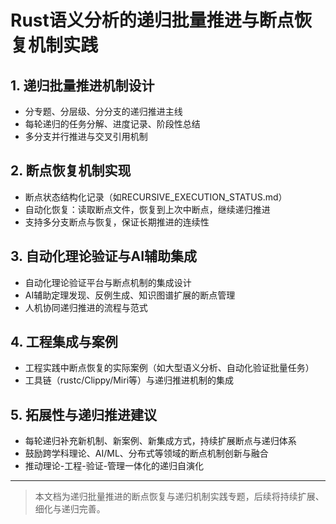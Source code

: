 # Rust语义分析的递归批量推进与断点恢复机制实践

## 1. 递归批量推进机制设计

- 分专题、分层级、分分支的递归推进主线
- 每轮递归的任务分解、进度记录、阶段性总结
- 多分支并行推进与交叉引用机制

## 2. 断点恢复机制实现

- 断点状态结构化记录（如RECURSIVE_EXECUTION_STATUS.md）
- 自动化恢复：读取断点文件，恢复到上次中断点，继续递归推进
- 支持多分支断点与恢复，保证长期推进的连续性

## 3. 自动化理论验证与AI辅助集成

- 自动化理论验证平台与断点机制的集成设计
- AI辅助定理发现、反例生成、知识图谱扩展的断点管理
- 人机协同递归推进的流程与范式

## 4. 工程集成与案例

- 工程实践中断点恢复的实际案例（如大型语义分析、自动化验证批量任务）
- 工具链（rustc/Clippy/Miri等）与递归推进机制的集成

## 5. 拓展性与递归推进建议

- 每轮递归补充新机制、新案例、新集成方式，持续扩展断点与递归体系
- 鼓励跨学科理论、AI/ML、分布式等领域的断点机制创新与融合
- 推动理论-工程-验证-管理一体化的递归自演化

---

> 本文档为递归批量推进的断点恢复与递归机制实践专题，后续将持续扩展、细化与递归完善。
